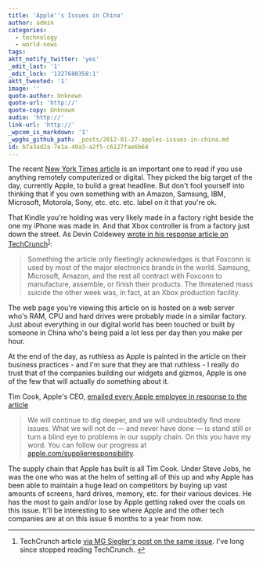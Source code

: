 ```yaml
---
title: 'Apple''s Issues in China'
author: admin
categories:
  - technology
  - world-news
tags: 
aktt_notify_twitter: 'yes'
_edit_last: '1'
_edit_lock: '1327680358:1'
aktt_tweeted: '1'
image: ''
quote-author: Unknown
quote-url: 'http://'
quote-copy: Unknown
audio: 'http://'
link-url: 'http://'
_wpcom_is_markdown: '1'
_wpghs_github_path: _posts/2012-01-27-apples-issues-in-china.md
id: b7a3ad2a-7e1a-49a3-a2f5-c6127fae6b64
---
```

<p>The recent <a href="http://www.nytimes.com/2012/01/26/business/ieconomy-apples-ipad-and-the-human-costs-for-workers-in-china.html?_r=2&amp;pagewanted=all">New York Times article</a> is an important one to read if you use anything remotely computerized or digital. They picked the big target of the day, currently Apple, to build a great headline. But don't fool yourself into thinking that if you own something with an Amazon, Samsung, IBM, Microsoft, Motorola, Sony, etc. etc. etc. label on it that you're ok.</p>
<p>That Kindle you're holding was very likely made in a factory right beside the one my iPhone was made in. And that Xbox controller is from a factory just down the street. As Devin Coldewey <a href="http://techcrunch.com/2012/01/26/dirty-money/">wrote in his response article on TechCrunch</a><sup id="fnref-20026:1"><a href="#fn-20026:1" rel="footnote">1</a></sup>:</p>
<blockquote><p>
  Something the article only fleetingly acknowledges is that Foxconn is used by most of the major electronics brands in the world. Samsung, Microsoft, Amazon, and the rest all contract with Foxconn to manufacture, assemble, or finish their products. The threatened mass suicide the other week was, in fact, at an Xbox production facility.
</p></blockquote>
<p>The web page you're viewing this article on is hosted on a web server who's RAM, CPU and hard drives were probably made in a similar factory. Just about everything in our digital world has been touched or built by someone in China who's being paid a lot less per day then you make per hour.</p>
<p>At the end of the day, as ruthless as Apple is painted in the article on their business practices - and I'm sure that they are that ruthless - I really do trust that of the companies building our widgets and gizmos, Apple is one of the few that will actually do something about it.</p>
<p>Tim Cook, Apple's CEO, <a href="http://9to5mac.com/2012/01/26/tim-cook-responds-to-claims-of-factory-worker-mistreatment-we-care-about-every-worker-in-our-supply-chain/">emailed every Apple employee in response to the article</a></p>
<blockquote><p>
  We will continue to dig deeper, and we will undoubtedly find more issues. What we will not do — and never have done — is stand still or turn a blind eye to problems in our supply chain. On this you have my word. You can follow our progress at <a href="http://www.apple.com/supplierresponsibility/">apple.com/supplierresponsibility</a>.
</p></blockquote>
<p>The supply chain that Apple has built is all Tim Cook. Under Steve Jobs, he was the one who was at the helm of setting all of this up and why Apple has been able to maintain a huge lead on competitors by buying up vast amounts of screens, hard drives, memory, etc. for their various devices. He has the most to gain and/or lose by Apple getting raked over the coals on this issue. It'll be interesting to see where Apple and the other tech companies are at on this issue 6 months to a year from now.</p>
<div class="footnotes">
<hr />
<ol>
<li id="fn-20026:1">
TechCrunch article <a href="http://parislemon.com/post/16561630035/this-is-why-we-cant-have-nice-things">via MG Siegler's post on the same issue</a>. I've long since stopped reading TechCrunch.&#160;<a href="#fnref-20026:1" rev="footnote">&#8617;</a>
</li>
</ol>
</div>
